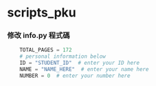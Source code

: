 # scripts_pku

### 修改 info.py 程式碼
```python
    TOTAL_PAGES = 172
    # personal information below
    ID = "STUDENT_ID"  # enter your ID here
    NAME = "NAME_HERE"  # enter your name here
    NUMBER = 0  # enter your number here
```
